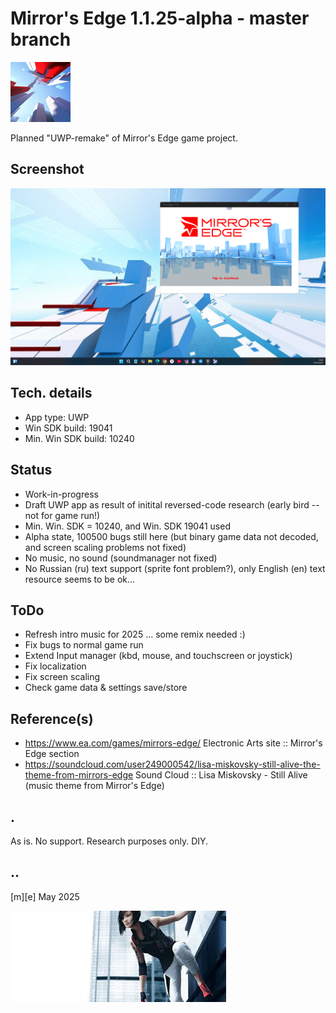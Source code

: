 # Mirror's Edge 1.1.25-alpha - master branch 
![Logo](Images/logo.png)

Planned "UWP-remake" of Mirror's Edge game project. 

## Screenshot
![W11](Images/screenshot.png)

## Tech. details
- App type: UWP
- Win SDK build: 19041
- Min. Win SDK build: 10240

## Status
- Work-in-progress
- Draft UWP app as result of initital reversed-code research (early bird -- not for game run!)
- Min. Win. SDK = 10240, and Win. SDK 19041 used
- Alpha state, 100500 bugs still here (but binary game data not decoded, and screen scaling problems not fixed)
- No music, no sound (soundmanager not fixed)
- No Russian (ru) text support (sprite font problem?), only English (en) text resource seems to be ok... 

## ToDo
- Refresh intro music for 2025 ... some remix needed :)
- Fix bugs to normal game run
- Extend Input manager (kbd, mouse, and touchscreen or joystick)
- Fix localization
- Fix screen scaling
- Check game data & settings save/store

## Reference(s)
- https://www.ea.com/games/mirrors-edge/ Electronic Arts site :: Mirror's Edge section 
- https://soundcloud.com/user249000542/lisa-miskovsky-still-alive-the-theme-from-mirrors-edge Sound Cloud :: Lisa Miskovsky - Still Alive (music theme from Mirror's Edge)

## .
As is. No support. Research purposes only. DIY.

## ..
[m][e] May 2025


![Logo](Images/footer.png)
